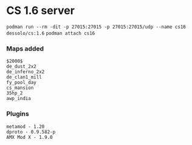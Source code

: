 CS 1.6 server
=====
`podman run --rm -dit -p 27015:27015 -p 27015:27015/udp --name cs16 dessolo/cs:1.6`
`podman attach cs16`

### Maps added
```
$2000$
de_dust_2x2
de_inferno_2x2
de_clan1_mill
fy_pool_day
cs_mansion
35hp_2
awp_india
```

### Plugins
```
metamod - 1.20
dproto - 0.9.582-p
AMX Mod X - 1.9.0
```

